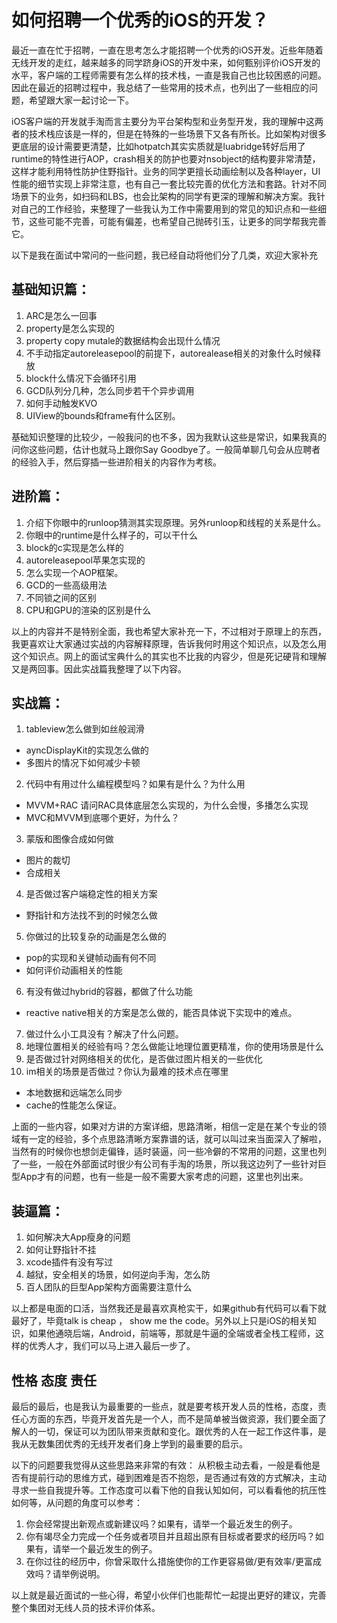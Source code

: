 # 如何招聘一个优秀的iOS的开发？

最近一直在忙于招聘，一直在思考怎么才能招聘一个优秀的iOS开发。近些年随着无线开发的走红，越来越多的同学跻身iOS的开发中来，如何甄别评价iOS开发的水平，客户端的工程师需要有怎么样的技术栈，一直是我自己也比较困惑的问题。因此在最近的招聘过程中，我总结了一些常用的技术点，也列出了一些相应的问题，希望跟大家一起讨论一下。

iOS客户端的开发就手淘而言主要分为平台架构型和业务型开发，我的理解中这两者的技术栈应该是一样的，但是在特殊的一些场景下又各有所长。比如架构对很多更底层的设计需要更清楚，比如hotpatch其实实质就是luabridge转好后用了runtime的特性进行AOP，crash相关的防护也要对nsobject的结构要非常清楚，这样才能利用特性防护住野指针。业务的同学更擅长动画绘制以及各种layer，UI性能的细节实现上非常注意，也有自己一套比较完善的优化方法和套路。针对不同场景下的业务，如扫码和LBS，也会比架构的同学有更深的理解和解决方案。我针对自己的工作经验，来整理了一些我认为工作中需要用到的常见的知识点和一些细节，这些可能不完善，可能有偏差，也希望自己抛砖引玉，让更多的同学帮我完善它。

以下是我在面试中常问的一些问题，我已经自动将他们分了几类，欢迎大家补充

## 基础知识篇：

1. ARC是怎么一回事
2. property是怎么实现的
3. property copy mutale的数据结构会出现什么情况
4. 不手动指定autoreleasepool的前提下，autorealease相关的对象什么时候释放
5. block什么情况下会循环引用
6. GCD队列分几种，怎么同步若干个异步调用
7. 如何手动触发KVO
8. UIView的bounds和frame有什么区别。

基础知识整理的比较少，一般我问的也不多，因为我默认这些是常识，如果我真的问你这些问题，估计也就马上跟你Say Goodbye了。一般简单聊几句会从应聘者的经验入手，然后穿插一些进阶相关的内容作为考核。

## 进阶篇：

1. 介绍下你眼中的runloop猜测其实现原理。另外runloop和线程的关系是什么。
2. 你眼中的runtime是什么样子的，可以干什么
3. block的c实现是怎么样的
4. autoreleasepool苹果怎实现的
5. 怎么实现一个AOP框架。
6. GCD的一些高级用法
7. 不同锁之间的区别
8. CPU和GPU的渲染的区别是什么

以上的内容并不是特别全面，我也希望大家补充一下，不过相对于原理上的东西，我更喜欢让大家通过实战的内容解释原理，告诉我何时用这个知识点，以及怎么用这个知识点。网上的面试宝典什么的其实也不比我的内容少，但是死记硬背和理解又是两回事。因此实战篇我整理了以下内容。

## 实战篇：

1. tableview怎么做到如丝般润滑
 - ayncDisplayKit的实现怎么做的
 - 多图片的情况下如何减少卡顿
2. 代码中有用过什么编程模型吗？如果有是什么？为什么用
 - MVVM+RAC 请问RAC具体底层怎么实现的，为什么会慢，多播怎么实现
 - MVC和MVVM到底哪个更好，为什么？
3. 蒙版和图像合成如何做
 - 图片的裁切
 - 合成相关
4. 是否做过客户端稳定性的相关方案
 - 野指针和方法找不到的时候怎么做
5. 你做过的比较复杂的动画是怎么做的
 - pop的实现和关键帧动画有何不同
 - 如何评价动画相关的性能
6. 有没有做过hybrid的容器，都做了什么功能
 - reactive native相关的方案是怎么做的，能否具体说下实现中的难点。
7. 做过什么小工具没有？解决了什么问题。
8. 地理位置相关的经验有吗？怎么做能让地理位置更精准，你的使用场景是什么
9. 是否做过针对网络相关的优化，是否做过图片相关的一些优化
10. im相关的场景是否做过？你认为最难的技术点在哪里
 - 本地数据和远端怎么同步
 - cache的性能怎么保证。

上面的一些内容，如果对方讲的方案详细，思路清晰，相信一定是在某个专业的领域有一定的经验，多个点思路清晰方案靠谱的话，就可以叫过来当面深入了解啦，当然有的时候你也想剑走偏锋，适时装逼，问一些冷僻的不常用的问题，这里也列了一些，一般在外部面试时很少有公司有手淘的场景，所以我这边列了一些针对巨型App才有的问题，也有一些是一般不需要大家考虑的问题，这里也列出来。

## 装逼篇：

1. 如何解决大App瘦身的问题
2. 如何让野指针不挂
3. xcode插件有没有写过
4. 越狱，安全相关的场景，如何逆向手淘，怎么防
5. 百人团队的巨型App架构方面需要注意什么

以上都是电面的口活，当然我还是最喜欢真枪实干，如果github有代码可以看下就最好了，毕竟talk is cheap ， show me the code。另外以上只是iOS的相关知识，如果他通晓后端，Android，前端等，那就是牛逼的全端或者全栈工程师，这样的优秀人才，我们可以马上进入最后一步了。

## 性格 态度 责任
最后的最后，也是我认为最重要的一些点，就是要考核开发人员的性格，态度，责任心方面的东西，毕竟开发首先是一个人，而不是简单被当做资源，我们要全面了解人的一切，保证可以为团队带来贡献和变化。跟优秀的人在一起工作这件事，是我从无数集团优秀的无线开发者们身上学到的最重要的启示。

以下的问题要我觉得从这些思路来非常的有效：
从积极主动去看，一般是看他是否有提前行动的思维方式，碰到困难是否不抱怨，是否通过有效的方式解决，主动寻求一些自我提升等。工作态度可以看下他的自我认知如何，可以看看他的抗压性如何等，从问题的角度可以参考：

1. 你会经常提出新观点或新建议吗？如果有，请举一个最近发生的例子。
2. 你有竭尽全力完成一个任务或者项目并且超出原有目标或者要求的经历吗？如果有，请举一个最近发生的例子。
3. 在你过往的经历中，你曾采取什么措施使你的工作更容易做/更有效率/更富成效吗？请举例说明。

以上就是最近面试的一些心得，希望小伙伴们也能帮忙一起提出更好的建议，完善整个集团对无线人员的技术评价体系。
